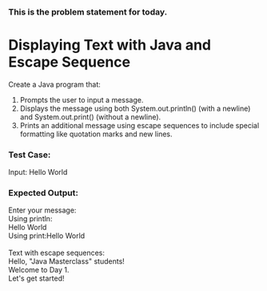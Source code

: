 ### This is the problem statement for today.
# Displaying Text with Java and Escape Sequence
Create a Java program that:
1. Prompts the user to input a message.
2. Displays the message using both System.out.println() (with a newline) and System.out.print() (without a newline).
3. Prints an additional message using escape sequences to include special formatting like quotation marks and new lines.

### Test Case:
Input: Hello World

### Expected Output:

Enter your message:\
Using println:\
Hello World\
Using print:Hello World\
\
Text with escape sequences:\
Hello, "Java Masterclass" students!\
Welcome to Day 1.\
Let's get started!
